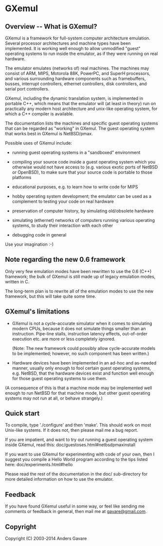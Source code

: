 GXemul
======

Overview  --  What is GXemul?
-----------------------------

GXemul is a framework for full-system computer architecture emulation.
Several processor architectures and machine types have been implemented.
It is working well enough to allow unmodified "guest" operating systems to
run inside the emulator, as if they were running on real hardware.

The emulator emulates (networks of) real machines. The machines may consist
of ARM, MIPS, Motorola 88K, PowerPC, and SuperH processors, and various
surrounding hardware components such as framebuffers, busses, interrupt
controllers, ethernet controllers, disk controllers, and serial port
controllers.

GXemul, including the dynamic translation system, is implemented in portable
C++, which means that the emulator will (at least in theory) run on
practically any modern host architecture and unix-like operating system, for
which a C++ compiler is available.

The documentation lists the machines and specific guest operating systems
that can be regarded as "working" in GXemul. The guest operating system
that works best in GXemul is NetBSD/pmax.

Possible uses of GXemul include:

*  running guest operating systems in a "sandboxed" environment

*  compiling your source code inside a guest operating system which you
     otherwise would not have access to (e.g. various exotic ports of
     NetBSD or OpenBSD), to make sure that your source code is portable to
     those platforms

*  educational purposes, e.g. to learn how to write code for MIPS

*  hobby operating system development; the emulator can be used as a
     complement to testing your code on real hardware

*  preservation of computer history, by simulating old/obsolete hardware

*  simulating (ethernet) networks of computers running various
     operating systems, to study their interaction with each other

*  debugging code in general

Use your imagination :-)

Note regarding the new 0.6 framework
------------------------------------

Only very few emulation modes have been rewritten to use the 0.6 (C++)
framework; the bulk of GXemul is still made up of legacy emulation modes,
written in C.

The long-term plan is to rewrite all of the emulation modes to use the
new framework, but this will take quite some time.

GXemul's limitations
--------------------

*  GXemul is not a cycle-accurate simulator when it comes to simulating
     modern CPUs, because it does not simulate things smaller than an
     instruction. Pipe-line stalls, instruction latency effects, out-of-order
     execution etc. are more or less completely ignored.

     (Note: The new framework could possibly allow cycle-accurate models
     to be implemented; however, no such component has been written.)

*  Hardware devices have been implemented in an ad-hoc and as-needed manner,
     usually only enough to fool certain guest operating systems, e.g. NetBSD,
     that the hardware devices exist and function well enough for those guest
     operating systems to use them.

(A consequence of this is that a machine mode may be implemented well
enough to run NetBSD for that machine mode, but other guest operating
systems may not run at all, or behave strangely.)

Quick start
-----------

To compile, type './configure' and then 'make'. This should work on most
Unix-like systems. If it does not, then please mail me a bug report.

If you are impatient, and want to try out running a guest operating system 
inside GXemul, read this:  doc/guestoses.html#netbsdpmaxinstall

If you want to use GXemul for experimenting with code of your own,
then I suggest you compile a Hello World program according to the tips
listed here:  doc/experiments.html#hello

Please read the rest of the documentation in the doc/ sub-directory for
more detailed information on how to use the emulator.

Feedback
--------

If you have found GXemul useful in some way, or feel like sending me
comments or feedback in general, then mail me at gavare@gmail.com.

Copyright
---------

Copyright (C) 2003-2014  Anders Gavare
